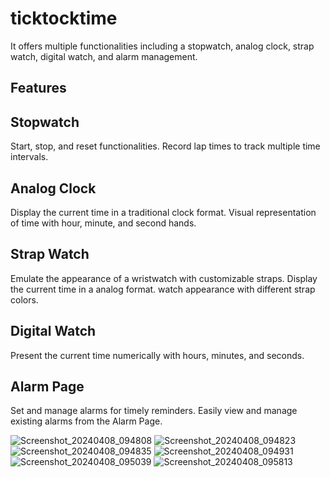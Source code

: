 # ticktocktime

It offers multiple functionalities including a stopwatch, analog clock, strap watch, 
digital watch, and alarm management.

## Features

## Stopwatch

Start, stop, and reset functionalities.
Record lap times to track multiple time intervals.

## Analog Clock

Display the current time in a traditional clock format.
Visual representation of time with hour, minute, and second hands.

## Strap Watch

Emulate the appearance of a wristwatch with customizable straps.
Display the current time in a analog format.
watch appearance with different strap colors.

## Digital Watch

Present the current time numerically with hours, minutes, and seconds.

## Alarm Page

Set and manage alarms for timely reminders.
Easily view and manage existing alarms from the Alarm Page.

![Screenshot_20240408_094808](https://github.com/foramgondaliya/TickTockTime/assets/149999919/ac07bf26-31a3-4c07-980b-b2f7311cb16f)
![Screenshot_20240408_094823](https://github.com/foramgondaliya/TickTockTime/assets/149999919/b9edad1c-1927-42bd-aa22-fc5f74f0afbe)
![Screenshot_20240408_094835](https://github.com/foramgondaliya/TickTockTime/assets/149999919/b9dbc1e5-1f29-4151-b2fd-aa7ca8349123)
![Screenshot_20240408_094931](https://github.com/foramgondaliya/TickTockTime/assets/149999919/c99848d1-3766-4dd8-a84e-0d93795af55a)
![Screenshot_20240408_095039](https://github.com/foramgondaliya/TickTockTime/assets/149999919/523b6259-dbb8-4451-b633-40cf043dbf45)
![Screenshot_20240408_095813](https://github.com/foramgondaliya/TickTockTime/assets/149999919/e6c74b79-522c-4c3f-aa72-22a8dcfbb7df)


